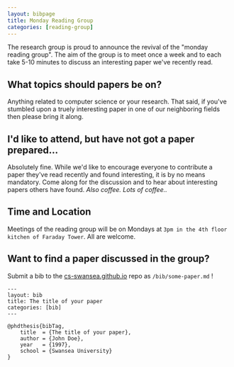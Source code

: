 ```yaml
---
layout: bibpage
title: Monday Reading Group
categories: [reading-group]
---
```


The research group is proud to announce the revival of the "monday reading group". The aim of the group is to meet once a week and to each take 5-10 minutes to discuss an interesting paper we've recently read. 

## What topics should papers be on?

Anything related to computer science or your research. That said, if you've stumbled upon a truely interesting paper in one of our neighboring fields then please bring it along. 

## I'd like to attend, but have not got a paper prepared...

Absolutely fine. While we'd like to encourage everyone to contribute a paper they've read recently and found interesting, it is by no means mandatory. Come along for the discussion and to hear about interesting papers others have found. *Also coffee. Lots of coffee..*

## Time and Location

Meetings of the reading group will be on Mondays at `3pm in the 4th floor kitchen of Faraday Tower`. All are welcome.

## Want to find a paper discussed in the group? 

Submit a bib to the [cs-swansea.github.io](https://github.com/CS-Swansea/cs-swansea.github.io) repo as `/bib/some-paper.md` !

	---
	layout: bib
	title: The title of your paper
	categories: [bib]
	---

	@phdthesis{bibTag,
		title  = {The title of your paper},
		author = {John Doe},
		year   = {1997},
		school = {Swansea University}
	}
